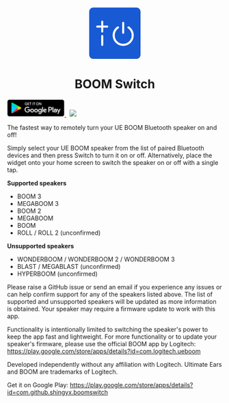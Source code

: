 <p align="center">
    <img width="120" src=".github/logo.png">
</p>

<h1 align="center">
    BOOM Switch
</h1>

<p>
    <a href='https://play.google.com/store/apps/details?id=com.github.shingyx.boomswitch&pcampaignid=pcampaignidMKT-Other-global-all-co-prtnr-py-PartBadge-Mar2515-1'>
        <img alt='Get it on Google Play' src='.github/play-store-badge-no-padding.png' height='40'>
    </a>
    &nbsp;
    <a href="https://github.com/Shingyx/BoomSwitch/actions?query=workflow%3A%22Android+CI%22+branch%3Amaster">
        <img src="https://github.com/Shingyx/BoomSwitch/workflows/Android%20CI/badge.svg?branch=master">
    </a>
</p>

The fastest way to remotely turn your UE BOOM Bluetooth speaker on and off!

Simply select your UE BOOM speaker from the list of paired Bluetooth devices and then press Switch to turn it on or off. Alternatively, place the widget onto your home screen to switch the speaker on or off with a single tap.

<b>Supported speakers</b>
- BOOM 3
- MEGABOOM 3
- BOOM 2
- MEGABOOM
- BOOM
- ROLL / ROLL 2 (unconfirmed)

<b>Unsupported speakers</b>
- WONDERBOOM / WONDERBOOM 2 / WONDERBOOM 3
- BLAST / MEGABLAST (unconfirmed)
- HYPERBOOM (unconfirmed)

Please raise a GitHub issue or send an email if you experience any issues or can help confirm support for any of the speakers listed above. The list of supported and unsupported speakers will be updated as more information is obtained. Your speaker may require a firmware update to work with this app.

Functionality is intentionally limited to switching the speaker's power to keep the app fast and lightweight. For more functionality or to update your speaker's firmware, please use the official BOOM app by Logitech: https://play.google.com/store/apps/details?id=com.logitech.ueboom

Developed independently without any affiliation with Logitech. Ultimate Ears and BOOM are trademarks of Logitech.

Get it on Google Play: https://play.google.com/store/apps/details?id=com.github.shingyx.boomswitch
